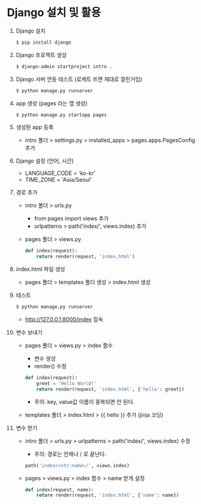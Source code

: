 # Django 설치 및 활용

1. Django 설치

   ```bash
   $ pip install django
   ```

2. Django 프로젝트 생성

   ```bash
   $ django-admin startproject intro .
   ```

3. Django 서버 연동 테스트 (로케트 뜨면 제대로 깔린거임)

   ```bash
   $ python manage.py runserver
   ```

4. app 생성 (pages 라는 앱 생성)

   ```bash
   $ python manage.py startapp pages
   ```

5. 생성된 app 등록

   - intro 폴더 > settings.py > installed_apps > pages.apps.PagesConfig 추가

6. Django 설정 (언어, 시간)

   - LANGUAGE_CODE = 'ko-kr'
   - TIME_ZONE = 'Asia/Seoul'

7. 경로 추가

   - intro 폴더 > urls.py

     - from pages import views 추가
     - urlpatterns > path('index/', views.index) 추가

   - pages 폴더 > views.py

     ```python
     def index(request):
         return render(request, 'index.html')
     ```

8. index.html 파일 생성

   - pages 폴더 > templates 폴더 생성 > index.html 생성

9. 테스트

   ```bash
   $ python manage.py runserver
   ```

   - http://127.0.0.1:8000/index 접속

10. 변수 보내기

    - pages 폴더 > views.py > index 함수
      
      - 변수 생성
      - render() 수정
      
      ```python
      def index(request):
          greet = 'Hello World!'
          return render(request, 'index.html', {'hello': greet})
      ```
      
      - 주의: key, value값 이름이 중복되면 안 된다.
      
    - templates 폴더 > index.html > {{ hello }} 추가 (jinja 코딩)

11. 변수 받기

    - intro 폴더 > urls.py > urlpatterns > path('index/', views.index) 수정

      - 주의: 경로는 언제나 / 로 끝난다.
      
      ```python
      path('index/<str:name>/', views.index)
      ```
      
    - pages > views.py > index 함수 > name 받게 설정
    
      ```python
      def index(request, name):
          return render(request, 'index.html', {'name': name})
      ```
    
      